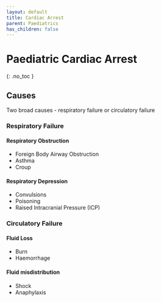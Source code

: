 ```yaml
---
layout: default
title: Cardiac Arrest
parent: Paediatrics
has_children: false
---
```


# Paediatric Cardiac Arrest
{: .no_toc }

## Causes

Two broad causes - respiratory failure or circulatory failure

### Respiratory Failure

#### Respiratory Obstruction

 - Foreign Body Airway Obstruction
 - Asthma
 - Croup

#### Respiratory Depression

 - Convulsions
 - Poisoning
 - Raised Intracranial Pressure (ICP)

### Circulatory Failure

#### Fluid Loss
 
 - Burn
 - Haemorrhage

#### Fluid misdistribution

 - Shock
 - Anaphylaxis
